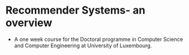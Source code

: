 #  Recommender Systems- an overview



  - A one week course for the Doctoral programme in Computer Science and Computer Engineering at University of Luxembourg.

